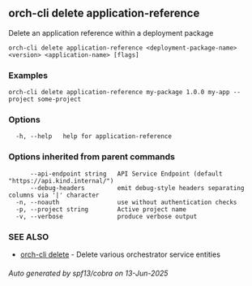 ## orch-cli delete application-reference

Delete an application reference within a deployment package

```
orch-cli delete application-reference <deployment-package-name> <version> <application-name> [flags]
```

### Examples

```
orch-cli delete application-reference my-package 1.0.0 my-app --project some-project
```

### Options

```
  -h, --help   help for application-reference
```

### Options inherited from parent commands

```
      --api-endpoint string   API Service Endpoint (default "https://api.kind.internal/")
      --debug-headers         emit debug-style headers separating columns via '|' character
  -n, --noauth                use without authentication checks
  -p, --project string        Active project name
  -v, --verbose               produce verbose output
```

### SEE ALSO

* [orch-cli delete](orch-cli_delete.md)	 - Delete various orchestrator service entities

###### Auto generated by spf13/cobra on 13-Jun-2025

